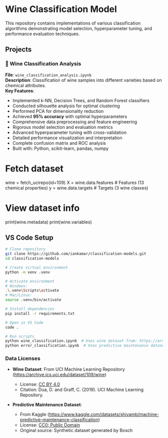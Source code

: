 # Wine Classification Model

This repository contains implementations of various classification algorithms demonstrating model selection, hyperparameter tuning, and performance evaluation techniques.

## Projects

### 🍷 Wine Classification Analysis  
**File**: `wine_classification_analysis.ipynb`  
**Description**: Classification of wine samples into different varieties based on chemical attributes.  
**Key Features**:
- Implemented k-NN, Decision Trees, and Random Forest classifiers
- Conducted silhouette analysis for optimal clustering
- Performed PCA for dimensionality reduction
- Achieved **95% accuracy** with optimal hyperparameters
- Comprehensive data preprocessing and feature engineering
- Rigorous model selection and evaluation metrics
- Advanced hyperparameter tuning with cross-validation
- Detailed performance visualization and interpretation
- Complete confusion matrix and ROC analysis
- Built with: Python, scikit-learn, pandas, numpy

# Fetch dataset 
wine = fetch_ucirepo(id=109) 
X = wine.data.features  # Features (13 chemical properties)
y = wine.data.targets   # Targets (3 wine classes)

# View dataset info
print(wine.metadata)
print(wine.variables)

## VS Code Setup
```bash
# Clone repository
git clone https://github.com/iankamar/classification-models.git
cd classification-models

# Create virtual environment
python -m venv .venv

# Activate environment
# Windows:
.\.venv\Scripts\activate
# Mac/Linux:
source .venv/bin/activate

# Install dependencies
pip install -r requirements.txt

# Open in VS Code
code .

# Run scripts
python wine_classification.ipynb  # Uses wine dataset from: https://archive.ics.uci.edu/dataset/109/wine
python error_classification.ipynb  # Uses predictive maintenance dataset from: https://www.kaggle.com/datasets/shivamb/machine-predictive-maintenance-classification

```

### Data Licenses
- **Wine Dataset**: From UCI Machine Learning Repository (https://archive.ics.uci.edu/dataset/109/wine)  
  - License: [CC BY 4.0](https://creativecommons.org/licenses/by/4.0/)
  - Citation: Dua, D. and Graff, C. (2019). UCI Machine Learning Repository.

- **Predictive Maintenance Dataset**:
  - From Kaggle (https://www.kaggle.com/datasets/shivamb/machine-predictive-maintenance-classification)  
  - License: [CC0: Public Domain](https://creativecommons.org/publicdomain/zero/1.0/)
  - Original source: Synthetic dataset generated by Bosch
